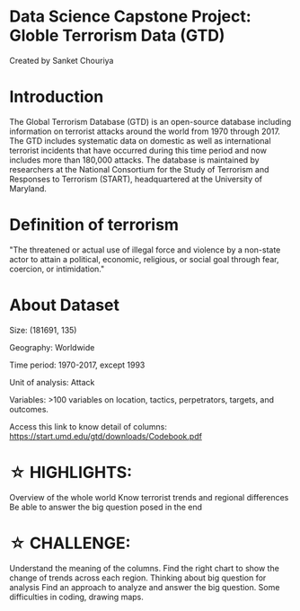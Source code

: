 # Data Science Capstone Project: Globle Terrorism Data (GTD)

Created by Sanket Chouriya


# Introduction

The Global Terrorism Database (GTD) is an open-source database including information on terrorist attacks around the world from 1970 through 2017. The GTD includes systematic data on domestic as well as international terrorist incidents that have occurred during this time period and now includes more than 180,000 attacks. The database is maintained by researchers at the National Consortium for the Study of Terrorism and Responses to Terrorism (START), headquartered at the University of Maryland.

# Definition of terrorism

"The threatened or actual use of illegal force and violence by a non-state actor to attain a political, economic, religious, or social goal through fear, coercion, or intimidation."

# About Dataset

Size: (181691, 135)

Geography: Worldwide

Time period: 1970-2017, except 1993

Unit of analysis: Attack

Variables: >100 variables on location, tactics, perpetrators, targets, and outcomes.

Access this link to know detail of columns: https://start.umd.edu/gtd/downloads/Codebook.pdf

# ☆ HIGHLIGHTS:

Overview of the whole world
Know terrorist trends and regional differences
Be able to answer the big question posed in the end

# ☆ CHALLENGE:

Understand the meaning of the columns.
Find the right chart to show the change of trends across each region.
Thinking about big question for analysis
Find an approach to analyze and answer the big question.
Some difficulties in coding, drawing maps.
